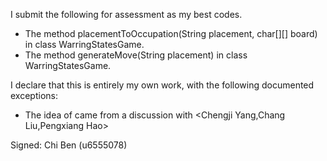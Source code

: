 I submit the following for assessment as my best codes.

* The method placementToOccupation(String placement, char[][] board)  in class WarringStatesGame.
* The method generateMove(String placement) in class WarringStatesGame.

I declare that this is entirely my own work, with the following documented exceptions:

* The idea of <using suitable data structure> came from a discussion with <Chengji Yang,Chang Liu,Pengxiang Hao>

Signed: Chi Ben (u6555078)
